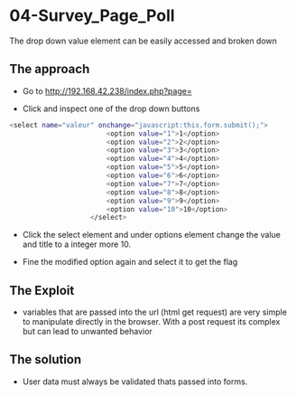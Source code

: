 # 04-Survey_Page_Poll

The drop down value element can be easily accessed and broken down

## The approach

- Go to http://192.168.42.238/index.php?page=

- Click and inspect one of the drop down buttons


```bash
<select name="valeur" onchange="javascript:this.form.submit();">
						<option value="1">1</option>
						<option value="2">2</option>
						<option value="3">3</option>
						<option value="4">4</option>
						<option value="5">5</option>
						<option value="6">6</option>
						<option value="7">7</option>
						<option value="8">8</option>
						<option value="9">9</option>
						<option value="10">10</option>
					</select>
```
- Click the select element and under options element change the value and title to a integer more 10.

- Fine the modified option again and select it to get the flag

## The Exploit #

- variables that are passed into the url (html get request) are very simple to manipulate directly in the browser. With a post request its complex but can lead to unwanted behavior


## The solution

- User data must always be validated thats passed into forms.